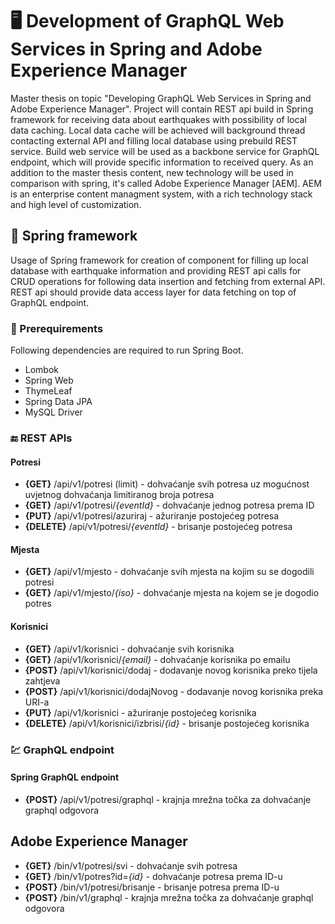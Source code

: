 # 🖥️ Development of GraphQL Web Services in Spring and Adobe Experience Manager
Master thesis on topic "Developing GraphQL Web Services in Spring and Adobe Experience Manager". Project will contain REST api build in Spring framework for receiving data about earthquakes with possibility of local data caching. Local data cache will be achieved will background thread contacting external API and filling local database using prebuild REST service. Build web service will be used as a backbone service for GraphQL endpoint, which will provide specific information to received query. As an addition to the master thesis content, new technology will be used in comparison with spring, it's called Adobe Experience Manager [AEM]. AEM is an enterprise content managment system, with a rich technology stack and high level of customization.  
## 🍃 Spring framework
Usage of Spring framework for creation of component for filling up local database with earthquake information and providing REST api calls for CRUD operations for following data insertion and fetching from external API. REST api should provide data access layer for data fetching on top of GraphQL endpoint.
### 🔧 Prerequirements
Following dependencies are required to run Spring Boot.
* Lombok
* Spring Web
* ThymeLeaf
* Spring Data JPA
* MySQL Driver
### 🔚 REST APIs
#### Potresi
* **{GET}** /api/v1/potresi (limit) - dohvaćanje svih potresa uz mogućnost uvjetnog dohvaćanja limitiranog broja potresa
* **{GET}** /api/v1/potresi/_{eventId}_ - dohvaćanje jednog potresa prema ID
* **{PUT}** /api/v1/potresi/azuriraj - ažuriranje postojećeg potresa 
* **{DELETE}** /api/v1/potresi/_{eventId}_ - brisanje postojećeg potresa

#### Mjesta
* **{GET}** /api/v1/mjesto - dohvaćanje svih mjesta na kojim su se dogodili potresi
* **{GET}** /api/v1/mjesto/_{iso}_ - dohvaćanje mjesta na kojem se je dogodio potres

#### Korisnici 
* **{GET}** /api/v1/korisnici - dohvaćanje svih korisnika
* **{GET}** /api/v1/korisnici/_{email}_ - dohvaćanje korisnika po emailu
* **{POST}** /api/v1/korisnici/dodaj - dodavanje novog korisnika preko tijela zahtjeva
* **{POST}** /api/v1/korisnici/dodajNovog - dodavanje novog korisnika preka URI-a
* **{PUT}** /api/v1/korisnici - ažuriranje postojećeg korisnika
* **{DELETE}** /api/v1/korisnici/izbrisi/_{id}_ - brisanje postojećeg korisnika
### 💹 GraphQL endpoint
#### Spring GraphQL endpoint
* **{POST}** /api/v1/potresi/graphql - krajnja mrežna točka za dohvaćanje graphql odgovora
## Adobe Experience Manager
* **{GET}** /bin/v1/potresi/svi - dohvaćanje svih potresa
* **{GET}** /bin/v1/potres?id=_{id}_ - dohvaćanje potresa prema ID-u
* **{POST}** /bin/v1/potresi/brisanje - brisanje potresa prema ID-u
* **{POST}** /bin/v1/graphql - krajnja mrežna točka za dohvaćanje graphql odgovora
